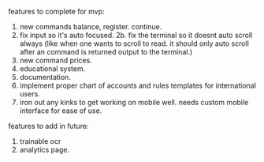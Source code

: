 features to complete for mvp:

1. new commands balance, register. continue.
2. fix input so it's auto focused.
   2b. fix the terminal so it doesnt auto scroll always (like when one wants to scroll to read. it should only auto scroll after an command is returned output to the terminal.)
3. new command prices.
4. educational system.
5. documentation.
6. implement proper chart of accounts and rules templates for international users.
7. iron out any kinks to get working on mobile well. needs custom mobile interface for ease of use.

features to add in future:

1. trainable ocr
2. analytics page.
